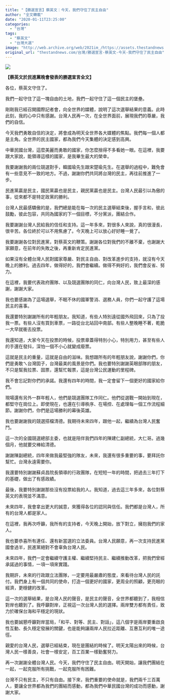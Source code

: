 ```yaml
---
title: "【勝選宣言】蔡英文：今天，我們守住了民主自由"
author: "全文轉載"
date: "2020-01-11T23:25:00"
categories:
  - "台灣"
tags:
  - "蔡英文"
  - "台灣大選"
image: "http://web.archive.org/web/2021im_/https://assets.thestandnews.com/media/photos/english-18_BMmpJ_tMGepIr.png"
original_url: "thestandnews.com/台灣/勝選宣言-蔡英文-今天-我們守住了民主自由"
---
```

![](http://web.archive.org/web/2021im_/https://assets.thestandnews.com/media/photos/english-18_BMmpJ_tMGepIr.png)

**【蔡英文於民進黨晚會發表的勝選宣言全文】**

各位，蔡英文守住了。

我們一起守住了這一塊自由的土地，我們一起守住了這一個民主的堡壘。

剛剛我已經召開國際記者會，向全世界的媒體，說明了這次選舉結果的意義。此時此刻，我的心中只有感謝。台灣人民再一次，在全世界面前，展現我們的尊嚴，我們的自信。

今天我們勇敢自信的決定，將會成為明天全世界各大媒體的焦點。我們每一個人都是主角。全世界的民主國家，都為我們今天集體的決定感到高興。

中華民國台灣，這麼美麗而勇敢的國家，你怎麼捨得不多看她一眼。在這裡，我要跟大家說，能領導這樣的國家，是我畢生最大的榮幸。

我要謝謝我的兩位競選對手，韓國瑜先生跟宋楚瑜先生。在選舉的過程中，難免會有一些意見不一致的地方。不過，謝謝你們共同將台灣的民主，再往前推進了一步。

民進黨贏是民主，國民黨贏也是民主，親民黨贏也是民主。台灣人民最引以為傲的事，從來都不是特定政黨的勝利。

台灣人民最感驕傲的是，我們總是能在每一次的民主選舉結束後，握手言和，彼此鼓勵，彼此包容，共同為國家的下一個目標，不分黨派，團結合作。

我要謝謝台灣人民給我的信任和支持。這一年多來，對很多人來說，真的很漫長，很辛苦。各位終於可以不用焦慮了。今天晚上可以放心好好睡一覺了。

我要謝謝各位對民進黨，對蔡英文的鞭策。謝謝各位對我們的不離不棄，也謝謝大家願意，在前年的失敗之後，再重新肯定民進黨。

如果沒有全體台灣人民對國家尊嚴、對民主自由、對改革進步的支持，就沒有今天晚上的勝利。過去四年，做得好的，我們會繼續。做得不夠好的，我們會反省、努力。

在這裡，我要代表政府團隊、以及競選團隊的同仁，向台灣人民，致上最深的感謝，謝謝大家。

我也要感謝為了這場選舉，不眠不休的國軍警消、選務人員，你們一起守護了這場民主的喜事。

我還要特別謝謝所有的年輕朋友。我知道，有些人特別遠從國外飛回來，只為了投我一票。有些人沒有買到車票，一路從台北站回中南部。有些人整晚睡不著，乾脆一大早就衝去投票。

我還知道，大家今天在投票的時候，投票章蓋得特別小心，特別用力，甚至有些人的手還在發抖，深怕一個不小心就變成廢票。

這就是民主的重量，這就是自由的滋味。我想跟所有的年輕朋友說，謝謝你們，你們是勇敢ㄟ台灣囡子，台灣最美的風景是你們。我也要特別謝謝英眼部隊的朋友，不只是幫我拉票、固票，還幫忙報票，這是台灣公民運動的里程碑。

我不會忘記對你們的承諾。我還有四年的時間，我一定會留下一個更好的國家給你們。

現場還有另外一群年輕人，他們是競選團隊工作同仁。他們從選戰一開始到現在，都堅守在崗位上。即使現在，也還在引導秩序、在場控、在處理每一個工作流程細節。謝謝你們，你們是這場勝利的幕後英雄。

我也要謝謝我的競選搭檔清德。我期待未來四年，跟他一起，繼續為台灣人民奮鬥。

這一次的全國競選總部主委，也就是陪伴我們四年的陳建仁副總統，大仁哥。過幾個月，他就要交棒給清德。

謝謝陳副總統，四年來做我最堅強的隊友，未來，我還有很多重要的事，要拜託你幫忙。台灣永遠需要你。

我還要特別謝謝蘇貞昌院長領導的行政團隊，在短短一年的時間，把過去三年打下的基礎，做出了有感政績。

最後，我要特別謝謝那些沒有投票給我的人。我知道，過去這三年多來，各位對蔡英文的表現並不滿意。

未來四年，我會拿出更大的誠意，來獲得各位的認同與信任。我們都是台灣人，所有的台灣人都是家人。

在這裡，我再次呼籲，我所有的支持者，今天晚上開始，放下對立，擁抱我們的家人。

我也要恭喜所有連任、還有新當選的立法委員。台灣人民願意，再一次支持民進黨國會過半，民進黨絕對不會辜負台灣人民。

未來四年，我們一定會繼續守護主權、繼續堅持民主、繼續推動改革，把我們曾經承諾過的事情，一項一項來實踐。

我期許，未來的行政跟立法團隊，一定要用最嚴肅的態度，來看待台灣人民的託付。我們身上有一個共同的使命，打造一個更好的國家，更周全的照顧，更亮眼的經濟，更穩健的改革。

這一次的選舉結果，是台灣人民的聲音，是民主的聲音，全世界都聽到了，我相信對岸也聽到了。我呼籲對岸，正視這一次台灣人民的選擇。兩岸雙方都有責任，致力於確保台海和平穩定的現狀。

我也要誠懇呼籲對岸當局，「和平、對等、民主、對話」，這八個字是兩岸要重啟良性互動、長久穩定發展的關鍵，也是能夠讓兩岸人民拉近距離、互惠互利的唯一途徑。

親愛的台灣人民，選舉已經結束，現在是團結的時候了。明天太陽出來的時候，台灣人民一樣善良，社會一樣安定，百工百業一樣勤奮努力。

再一次謝謝全體台灣人民。今天，我們守住了民主自由。明天開始，讓我們團結在一起，一起克服所有挑戰，一起克服所有困難。

台灣不只有民主，不只有自由。接下來，我們重要的使命就是，我們兩千三百萬人，要讓全世界都為我們的團結而感動，都為我們中華民國台灣的成功而感動，謝謝大家。